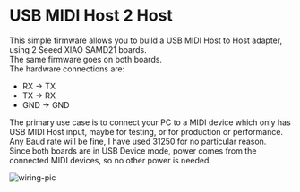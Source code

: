 # USB MIDI Host 2 Host

This simple firmware allows you to build a USB MIDI Host to Host adapter, using 2 Seeed XIAO SAMD21 boards.  
The same firmware goes on both boards.  
The hardware connections are:
* RX -> TX
* TX -> RX
* GND -> GND

The primary use case is to connect your PC to a MIDI device which only has USB MIDI Host input, maybe for testing, or for production or performance.  
Any Baud rate will be fine, I have used 31250 for no particular reason.  
Since both boards are in USB Device mode, power comes from the connected MIDI devices, so no other power is needed.

  
![wiring-pic](https://github.com/marchingband/usb-midi-host2host/assets/34205564/0fbe9b8e-1402-4b51-9e2a-beeaf7168b1b)
